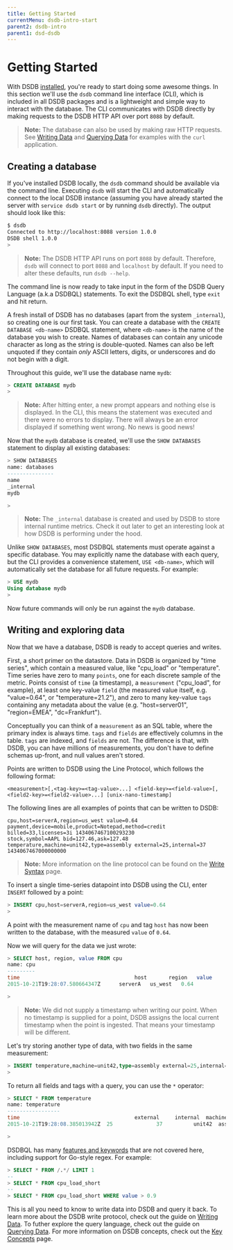 ```yaml
---
title: Getting Started
currentMenu: dsdb-intro-start
parent2: dsdb-intro
parent1: dsd-dsdb
---
```


# Getting Started

With DSDB [installed](/dsdb/introduction/installation.md), you're ready to start doing some awesome things.
In this section we'll use the `dsdb` command line interface (CLI), which is included in all
DSDB packages and is a lightweight and simple way to interact with the database.
The CLI communicates with DSDB directly by making requests to the DSDB HTTP API over port `8088` by default.

> **Note:** The database can also be used by making raw HTTP requests.
See [Writing Data](/dsdb/guides/writing_data.md) and [Querying Data](/dsdb/guides/querying_data.md)
for examples with the `curl` application.

## Creating a database

If you've installed DSDB locally, the `dsdb` command should be available via the command line.
Executing `dsdb` will start the CLI and automatically connect to the local DSDB instance
(assuming you have already started the server with `service dsdb start` or by running `dsdb` directly).
The output should look like this:

```sh
$ dsdb
Connected to http://localhost:8088 version 1.0.0
DSDB shell 1.0.0
> 
```

> **Note:** The DSDB HTTP API runs on port `8088` by default.
Therefore, `dsdb` will connect to port `8088` and `localhost` by default.
If you need to alter these defaults, run `dsdb --help`.

The command line is now ready to take input in the form of the DSDB Query Language (a.k.a DSDBQL) statements.
To exit the DSDBQL shell, type `exit` and hit return.

A fresh install of DSDB has no databases (apart from the system `_internal`),
so creating one is our first task.
You can create a database with the `CREATE DATABASE <db-name>` DSDBQL statement,
where `<db-name>` is the name of the database you wish to create.
Names of databases can contain any unicode character as long as the string is double-quoted.
Names can also be left unquoted if they contain _only_ ASCII letters,
digits, or underscores and do not begin with a digit.

Throughout this guide, we'll use the database name `mydb`:

```sql
> CREATE DATABASE mydb
> 
```

> **Note:** After hitting enter, a new prompt appears and nothing else is displayed.
In the CLI, this means the statement was executed and there were no errors to display.
There will always be an error displayed if something went wrong.
No news is good news!

Now that the `mydb` database is created, we'll use the `SHOW DATABASES` statement
to display all existing databases:

```sql
> SHOW DATABASES
name: databases
---------------
name
_internal
mydb

> 
```

> **Note:** The `_internal` database is created and used by DSDB to store internal runtime metrics.
Check it out later to get an interesting look at how DSDB is performing under the hood.

Unlike `SHOW DATABASES`, most DSDBQL statements must operate against a specific database.
You may explicitly name the database with each query,
but the CLI provides a convenience statement, `USE <db-name>`,
which will automatically set the database for all future requests. For example:

```sql
> USE mydb
Using database mydb
> 
```

Now future commands will only be run against the `mydb` database.

## Writing and exploring data

Now that we have a database, DSDB is ready to accept queries and writes.

First, a short primer on the datastore.
Data in DSDB is organized by "time series",
which contain a measured value, like "cpu_load" or "temperature".
Time series have zero to many `points`, one for each discrete sample of the metric.
Points consist of `time` (a timestamp), a `measurement` ("cpu_load", for example),
at least one key-value `field` (the measured value itself, e.g.
"value=0.64", or "temperature=21.2"), and zero to many key-value `tags` containing any metadata about the value (e.g.
"host=server01", "region=EMEA", "dc=Frankfurt").

Conceptually you can think of a `measurement` as an SQL table,
where the primary index is always time.
`tags` and `fields` are effectively columns in the table.
`tags` are indexed, and `fields` are not.
The difference is that, with DSDB, you can have millions of measurements,
you don't have to define schemas up-front, and null values aren't stored.

Points are written to DSDB using the Line Protocol, which follows the following format:

```
<measurement>[,<tag-key>=<tag-value>...] <field-key>=<field-value>[,<field2-key>=<field2-value>...] [unix-nano-timestamp]
```

The following lines are all examples of points that can be written to DSDB:

```
cpu,host=serverA,region=us_west value=0.64
payment,device=mobile,product=Notepad,method=credit billed=33,licenses=3i 1434067467100293230
stock,symbol=AAPL bid=127.46,ask=127.48
temperature,machine=unit42,type=assembly external=25,internal=37 1434067467000000000
```

> **Note:** More information on the line protocol can be found on the [Write Syntax](/dsdb/v1.0/write_protocols/write_syntax/) page.

To insert a single time-series datapoint into DSDB using the CLI, enter `INSERT` followed by a point:

```sql
> INSERT cpu,host=serverA,region=us_west value=0.64
>
```

A point with the measurement name of `cpu` and tag `host` has now been written to the database, with the measured `value` of `0.64`.

Now we will query for the data we just wrote:

```sql
> SELECT host, region, value FROM cpu
name: cpu
---------
time		    	                     host     	region   value
2015-10-21T19:28:07.580664347Z  	serverA	  us_west	0.64

> 
```

> **Note:** We did not supply a timestamp when writing our point.
When no timestamp is supplied for a point, DSDB assigns the local current timestamp when the point is ingested.
That means your timestamp will be different.

Let's try storing another type of data, with two fields in the same measurement:

```sql
> INSERT temperature,machine=unit42,type=assembly external=25,internal=37
>
```

To return all fields and tags with a query, you can use the `*` operator:

```sql
> SELECT * FROM temperature
name: temperature
-----------------
time		                        	 external	  internal	machine	type
2015-10-21T19:28:08.385013942Z  25	        	37     		unit42  assembly

> 
```

DSDBQL has many [features and keywords](/dsdb/query_language/spec.md) that are not covered here,
including support for Go-style regex. For example:

```sql
> SELECT * FROM /.*/ LIMIT 1
--
> SELECT * FROM cpu_load_short
--
> SELECT * FROM cpu_load_short WHERE value > 0.9
```

This is all you need to know to write data into DSDB and query it back.
To learn more about the DSDB write protocol,
check out the guide on [Writing Data](/dsdb/guides/writing_data.md).
To futher explore the query language,
check out the guide on [Querying Data](/dsdb/guides/querying_data.md).
For more information on DSDB concepts, check out the [Key Concepts](/dsdb/concepts/key_concepts.md) page.
